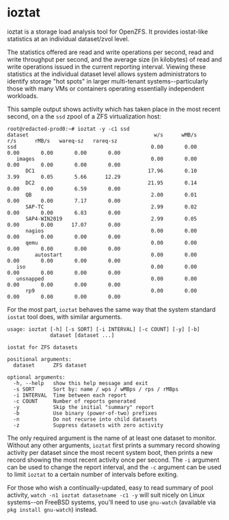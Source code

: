 # ioztat
ioztat is a storage load analysis tool for OpenZFS. It provides iostat-like statistics at an individual dataset/zvol level.

The statistics offered are read and write operations per second, read and write throughput per second, and the average size (in kilobytes) of read and write operations issued in the current reporting interval. Viewing these statistics at the individual dataset level allows system administrators to identify storage "hot spots" in larger multi-tenant systems--particularly those with many VMs or containers operating essentially independent workloads.

This sample output shows activity which has taken place in the most recent second, on a the `ssd` zpool of a ZFS virtualization host:

````
root@redacted-prod0:~# ioztat -y -c1 ssd
dataset                                         w/s      wMB/s        r/s      rMB/s   wareq-sz   rareq-sz
ssd                                            0.00       0.00       0.00       0.00       0.00       0.00
   images                                      0.00       0.00       0.00       0.00       0.00       0.00
      DC1                                     17.96       0.10       3.99       0.05       5.66      12.29
      DC2                                     21.95       0.14       0.00       0.00       6.59       0.00
      QB                                       2.00       0.01       0.00       0.00       7.17       0.00
      SAP-TC                                   2.99       0.02       0.00       0.00       6.83       0.00
      SAP4-WIN2019                             2.99       0.05       0.00       0.00      17.07       0.00
      nagios                                   0.00       0.00       0.00       0.00       0.00       0.00
      qemu                                     0.00       0.00       0.00       0.00       0.00       0.00
         autostart                             0.00       0.00       0.00       0.00       0.00       0.00
   iso                                         0.00       0.00       0.00       0.00       0.00       0.00
   unsnapped                                   0.00       0.00       0.00       0.00       0.00       0.00
      rp9                                      0.00       0.00       0.00       0.00       0.00       0.00
````

For the most part, `ioztat` behaves the same way that the system standard `iostat` tool does, with similar arguments.

````
usage: ioztat [-h] [-s SORT] [-i INTERVAL] [-c COUNT] [-y] [-b]
              dataset [dataset ...]

iostat for ZFS datasets

positional arguments:
  dataset      ZFS dataset

optional arguments:
  -h, --help   show this help message and exit
  -s SORT      Sort by: name / wps / wMBps / rps / rMBps
  -i INTERVAL  Time between each report
  -c COUNT     Number of reports generated
  -y           Skip the initial "summary" report
  -b           Use binary (power-of-two) prefixes
  -n           Do not recurse into child datasets
  -z           Suppress datasets with zero activity
  ````
  
The only required argument is the name of at least one dataset to monitor. Without any other arguments, `ioztat` first prints a summary record showing activity per dataset since the most recent system boot, then prints a new record showing the most recent activity once per second. The `-i` argument can be used to change the report interval, and the `-c` argument can be used to limit `ioztat` to a certain number of intervals before exiting.
  
For those who wish a continually-updated, easy to read summary of pool activity, `watch -n1 ioztat datasetname -c1 -y` will suit nicely on Linux systems--on FreeBSD systems, you'll need to use `gnu-watch` (available via `pkg install gnu-watch`) instead.
